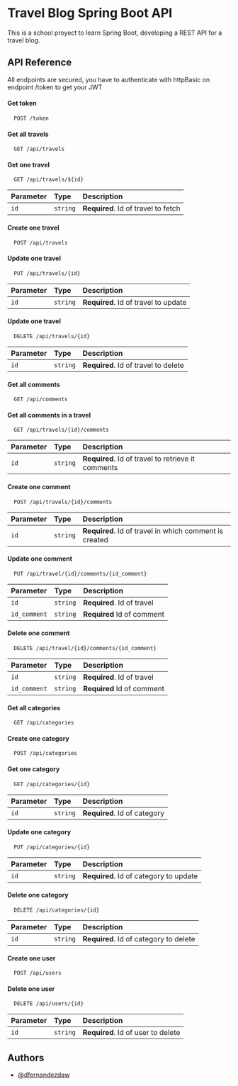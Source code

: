 
# Travel Blog Spring Boot API

This is a school proyect to learn Spring Boot, developing a REST API for a travel blog.




## API Reference

All endpoints are secured, you have to authenticate with httpBasic on endpoint /token to get your JWT

#### Get token

```
  POST /token
```

#### Get all travels

```
  GET /api/travels
```

#### Get one travel

```
  GET /api/travels/${id}
```

| Parameter | Type     | Description                       |
| :-------- | :------- | :-------------------------------- |
| `id`      | `string` | **Required**. Id of travel to fetch |

#### Create one travel

```
  POST /api/travels
```

#### Update one travel

```
  PUT /api/travels/{id}
```
| Parameter | Type     | Description                          |
|:----------|:---------|:-------------------------------------|
| `id`      | `string` | **Required**. Id of travel to update |
  
#### Update one travel

```
  DELETE /api/travels/{id}
```
| Parameter | Type     | Description                          |
|:----------|:---------|:-------------------------------------|
| `id`      | `string` | **Required**. Id of travel to delete |

#### Get all comments

```
  GET /api/comments
```
#### Get all comments in a travel

```
  GET /api/travels/{id}/comments
```
| Parameter | Type     | Description                                        |
|:----------|:---------|:---------------------------------------------------|
| `id`      | `string` | **Required**. Id of travel to retrieve it comments |

#### Create one comment

```
  POST /api/travels/{id}/comments
```
| Parameter | Type     | Description                                            |
|:----------|:---------|:-------------------------------------------------------|
| `id`      | `string` | **Required**. Id of travel in which comment is created |

#### Update one comment

```
  PUT /api/travel/{id}/comments/{id_comment}
```
| Parameter    | Type     | Description                |
|:-------------|:---------|:---------------------------|
| `id`         | `string` | **Required**. Id of travel |
| `id_comment` | `string` | **Required** Id of comment |

#### Delete one comment

```
  DELETE /api/travel/{id}/comments/{id_comment}
```
| Parameter    | Type     | Description                |
|:-------------|:---------|:---------------------------|
| `id`         | `string` | **Required**. Id of travel |
| `id_comment` | `string` | **Required** Id of comment |

#### Get all categories

```
  GET /api/categories
```
#### Create one category

```
  POST /api/categories
```
#### Get one category

```
  GET /api/categories/{id}
```
| Parameter | Type     | Description                  |
|:----------|:---------|:-----------------------------|
| `id`      | `string` | **Required**. Id of category |

#### Update one category

```
  PUT /api/categories/{id}
```
| Parameter | Type     | Description                            |
|:----------|:---------|:---------------------------------------|
| `id`      | `string` | **Required**. Id of category to update |

#### Delete one category

```
  DELETE /api/categories/{id}
```

| Parameter | Type     | Description                            |
|:----------|:---------|:---------------------------------------|
| `id`      | `string` | **Required**. Id of category to delete |

#### Create one user

```
  POST /api/users
```
#### Delete one user

```
  DELETE /api/users/{id}
```
| Parameter | Type     | Description                        |
|:----------|:---------|:-----------------------------------|
| `id`      | `string` | **Required**. Id of user to delete |

## Authors

- [@dfernandezdaw](https://www.github.com/dfernandezdaw)

